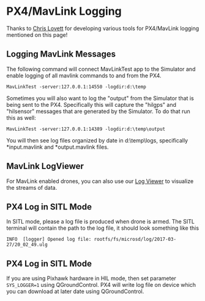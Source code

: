 # PX4/MavLink Logging

Thanks to [Chris Lovett](https://github.com/clovett) for developing various tools for PX4/MavLink logging mentioned on this page!

## Logging MavLink Messages

The following command will connect MavLinkTest app to the Simulator and enable logging
of all mavlink commands to and from the PX4.
````
MavLinkTest -server:127.0.0.1:14550 -logdir:d:\temp
````

Sometimes you will also want to log the "output" from the Simulator that is being sent to the PX4.
Specifically this will capture the "hilgps" and "hilsensor" messages that are generated by the 
Simulator.  To do that run this as well:
````
MavLinkTest -server:127.0.0.1:14389 -logdir:d:\temp\output
````

You will then see log files organized by date in d:\temp\logs, specifically *input.mavlink and *output.mavlink files.

## MavLink LogViewer
For MavLink enabled drones, you can also use our [Log Viewer](log_viewer.md) to visualize the streams of data.

## PX4 Log in SITL Mode

In SITL mode, please a log file is produced when drone is armed. The SITL terminal will contain the path to the log file, it should look something like this 
```
INFO  [logger] Opened log file: rootfs/fs/microsd/log/2017-03-27/20_02_49.ulg
```

## PX4 Log in SITL Mode

If you are using Pixhawk hardware in HIL mode, then set parameter `SYS_LOGGER=1`
using QGroundControl. PX4 will write log file on device which you can download at later date using QGroundControl.
